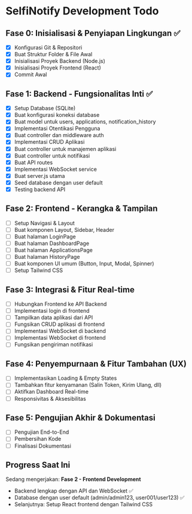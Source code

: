 # SelfiNotify Development Todo

## Fase 0: Inisialisasi & Penyiapan Lingkungan ✅
- [x] Konfigurasi Git & Repositori
- [x] Buat Struktur Folder & File Awal
- [x] Inisialisasi Proyek Backend (Node.js)
- [x] Inisialisasi Proyek Frontend (React)
- [x] Commit Awal

## Fase 1: Backend - Fungsionalitas Inti ✅
- [x] Setup Database (SQLite)
- [x] Buat konfigurasi koneksi database
- [x] Buat model untuk users, applications, notification_history
- [x] Implementasi Otentikasi Pengguna
- [x] Buat controller dan middleware auth
- [x] Implementasi CRUD Aplikasi
- [x] Buat controller untuk manajemen aplikasi
- [x] Buat controller untuk notifikasi
- [x] Buat API routes
- [x] Implementasi WebSocket service
- [x] Buat server.js utama
- [x] Seed database dengan user default
- [x] Testing backend API

## Fase 2: Frontend - Kerangka & Tampilan
- [ ] Setup Navigasi & Layout
- [ ] Buat komponen Layout, Sidebar, Header
- [ ] Buat halaman LoginPage
- [ ] Buat halaman DashboardPage
- [ ] Buat halaman ApplicationsPage
- [ ] Buat halaman HistoryPage
- [ ] Buat komponen UI umum (Button, Input, Modal, Spinner)
- [ ] Setup Tailwind CSS

## Fase 3: Integrasi & Fitur Real-time
- [ ] Hubungkan Frontend ke API Backend
- [ ] Implementasi login di frontend
- [ ] Tampilkan data aplikasi dari API
- [ ] Fungsikan CRUD aplikasi di frontend
- [ ] Implementasi WebSocket di backend
- [ ] Implementasi WebSocket di frontend
- [ ] Fungsikan pengiriman notifikasi

## Fase 4: Penyempurnaan & Fitur Tambahan (UX)
- [ ] Implementasikan Loading & Empty States
- [ ] Tambahkan fitur kenyamanan (Salin Token, Kirim Ulang, dll)
- [ ] Aktifkan Dashboard Real-time
- [ ] Responsivitas & Aksesibilitas

## Fase 5: Pengujian Akhir & Dokumentasi
- [ ] Pengujian End-to-End
- [ ] Pembersihan Kode
- [ ] Finalisasi Dokumentasi

## Progress Saat Ini
Sedang mengerjakan: **Fase 2 - Frontend Development**
- Backend lengkap dengan API dan WebSocket ✅
- Database dengan user default (admin/admin123, user001/user123) ✅
- Selanjutnya: Setup React frontend dengan Tailwind CSS


